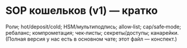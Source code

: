 # SOP кошельков (v1) — кратко
Роли; hot/deposit/cold; HSM/мультиподпись; allow‑list; cap/safe‑mode; ребаланс; компрометация; чек‑листы; секреты/доступы; канарейки.
(Полная версия у нас есть в основном чате; этот файл — конспект.)
